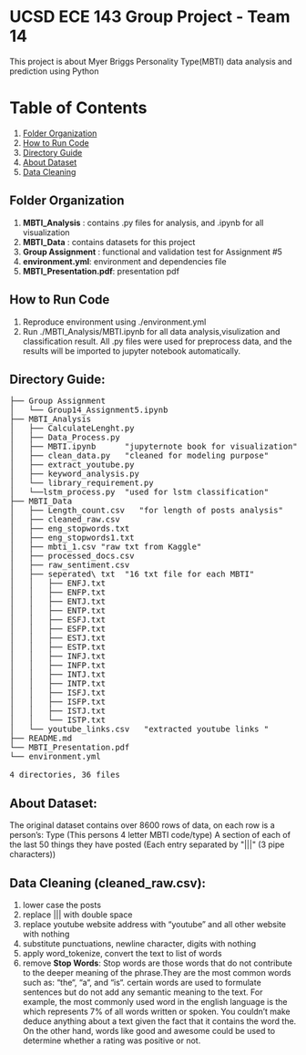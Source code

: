 # UCSD ECE 143 Group Project - Team 14
This project is about Myer Briggs Personality Type(MBTI) data analysis and prediction using Python

# Table of Contents  
1. [Folder Organization](#folder)
2. [How to Run Code](#run)  
3. [Directory Guide](#dir) 
4. [About Dataset](#data) 
5. [Data Cleaning](#clean) 

<a name="folder"/></a>
## Folder Organization
1. **MBTI_Analysis** : contains .py files for analysis, and .ipynb for all visualization
2. **MBTI_Data** : contains datasets for this project
3. **Group Assignment** : functional and validation test for Assignment #5
4. **environment.yml**: environment and dependencies file
4. **MBTI_Presentation.pdf**: presentation pdf

<a name="run"/></a>
## How to Run Code
1. Reproduce environment using ./environment.yml
2. Run ./MBTI_Analysis/MBTI.ipynb for all data analysis,visulization and classification result. All .py files were used for preprocess data, and the results will be imported to jupyter notebook automatically.

<a name="dir"/></a>
## Directory Guide:
<pre>
├── Group Assignment
│   └── Group14_Assignment5.ipynb
├── MBTI_Analysis
│   ├── CalculateLenght.py
│   ├── Data_Process.py
│   ├── MBTI.ipynb      "jupyternote book for visualization"
│   ├── clean_data.py   "cleaned for modeling purpose"
│   ├── extract_youtube.py
│   ├── keyword_analysis.py
│   └── library_requirement.py
│   └──lstm_process.py  "used for lstm classification"
├── MBTI_Data
│   ├── Length_count.csv   "for length of posts analysis"
│   ├── cleaned_raw.csv
│   ├── eng_stopwords.txt
│   ├── eng_stopwords1.txt
│   ├── mbti_1.csv "raw txt from Kaggle"
│   ├── processed_docs.csv
│   ├── raw_sentiment.csv
│   ├── seperated\ txt  "16 txt file for each MBTI"
│   │   ├── ENFJ.txt
│   │   ├── ENFP.txt
│   │   ├── ENTJ.txt
│   │   ├── ENTP.txt
│   │   ├── ESFJ.txt
│   │   ├── ESFP.txt
│   │   ├── ESTJ.txt
│   │   ├── ESTP.txt
│   │   ├── INFJ.txt
│   │   ├── INFP.txt
│   │   ├── INTJ.txt
│   │   ├── INTP.txt
│   │   ├── ISFJ.txt
│   │   ├── ISFP.txt
│   │   ├── ISTJ.txt
│   │   └── ISTP.txt
│   └── youtube_links.csv   "extracted youtube links "
├── README.md
└── MBTI_Presentation.pdf
└── environment.yml

4 directories, 36 files
</pre>

<a name="data"/></a>
## About Dataset: 
The original dataset contains over 8600 rows of data, on each row is a person’s:
Type (This persons 4 letter MBTI code/type)
A section of each of the last 50 things they have posted (Each entry separated by "|||" (3 pipe characters))

<a name="clean"/></a>
## Data Cleaning (cleaned_raw.csv):
1. lower case the posts
1. replace ||| with double space
3. replace youtube website address with “youtube” and all other website with nothing
4. substitute punctuations, newline character, digits with nothing
5. apply word_tokenize, convert the text to list of words
6. remove **Stop Words**: Stop words are those words that do not contribute to the deeper meaning of the phrase.They are the most common words such as: “the“, “a“, and “is“.
 certain words are used to formulate sentences but do not add any semantic meaning to the text. For example, the most commonly used word in the english language is the which represents 7% of all words written or spoken. You couldn’t make deduce anything about a text given the fact that it contains the word the. On the other hand, words like good and awesome could be used to determine whether a rating was positive or not.
